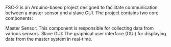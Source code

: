 FSC-2 is an Arduino-based project designed to facilitate communication between a master sensor and a slave GUI. The project contains two core components:

Master Sensor: This component is responsible for collecting data from various sensors.
Slave GUI: The graphical user interface (GUI) for displaying data from the master system in real-time.
